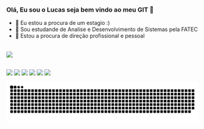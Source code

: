 ### Olá, Eu sou o Lucas seja bem vindo ao meu GIT 👋



- 🔭 Eu estou a procura de um estagio :) 
- 🌱 Sou estudande de Analise e Desenvolvimento de Sistemas pela FATEC
- 🤔 Estou a procura de direção profissional e pessoal 

<br />

<div> 
  
  <a href="https://github.com/LucasEliass">
  <img height="180em"   align="center" src="https://github-readme-stats.vercel.app/api?username=LucasEliass&show_icons=true&theme=react&include_all_commits=true&count_private=true"/>
    
  <br />

   <br />
 
  <a href="https://www.youtube.com/channel/UC5JZWMkjaG6lVOK7tzOvcCQ" target="_blank"><img src="https://img.shields.io/badge/YouTube-FF0000?style=for-the-badge&logo=youtube&logoColor=white" target="_blank"></a>
  <a href="https://www.instagram.com/lusquetaaa/" target="_blank"><img src="https://img.shields.io/badge/-Instagram-%23E4405F?style=for-the-badge&logo=instagram&logoColor=white" target="_blank"></a>
 	<a href="https://www.twitch.tv/tu1ks" target="_blank"><img src="https://img.shields.io/badge/Twitch-9146FF?style=for-the-badge&logo=twitch&logoColor=white" target="_blank"></a>
 <a href="" target="_blank"><img src="https://img.shields.io/badge/Discord-7289DA?style=for-the-badge&logo=discord&logoColor=white" target="_blank"></a> 
  <a href = "mailto:lucca.murca@gmail.com"><img src="https://img.shields.io/badge/-Gmail-%23333?style=for-the-badge&logo=gmail&logoColor=white" target="_blank"></a>
  <a href="https://www.linkedin.com/in/lucas-eliass
" target="_blank"><img src="https://img.shields.io/badge/-LinkedIn-%230077B5?style=for-the-badge&logo=linkedin&logoColor=white" target="_blank"></a> 
  
![Snake animation](https://github.com/LucasEliass/ellen2121/blob/output/github-contribution-grid-snake.svg)
